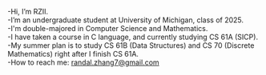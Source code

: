 -Hi, I’m RZII.<br/>
-I’m an undergraduate student at University of Michigan, class of 2025.<br/>
-I'm double-majored in Computer Science and Mathematics.<br/>
-I have taken a course in C language, and currently studying CS 61A (SICP).<br/>
-My summer plan is to study CS 61B (Data Structures) and CS 70 (Discrete Mathematics) right after I finish CS 61A.<br/>
-How to reach me: randal.zhang7@gmail.com<br/>

<!---
RZII/RZII is a ✨ special ✨ repository because its `README.md` (this file) appears on your GitHub profile.
You can click the Preview link to take a look at your changes.
--->
